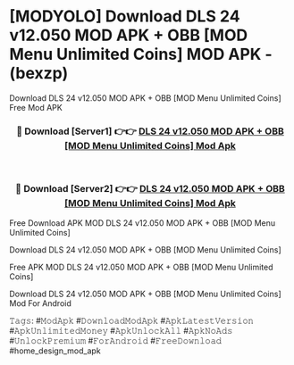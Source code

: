 # [MODYOLO] Download DLS 24 v12.050 MOD APK + OBB [MOD Menu Unlimited Coins] MOD APK - (bexzp)
Download DLS 24 v12.050 MOD APK + OBB [MOD Menu Unlimited Coins] Free Mod APK

<div align="center">
<h3>🔴 Download [Server1] 👉👉 <a href="https://apk-comot.site?title=DLS_24_v12.050_MOD_APK_+_OBB_[MOD_Menu_Unlimited_Coins]">DLS 24 v12.050 MOD APK + OBB [MOD Menu Unlimited Coins] Mod Apk</a></h3><br>

<h3>🔴 Download [Server2] 👉👉 <a href="https://apk-comot.site?title=DLS_24_v12.050_MOD_APK_+_OBB_[MOD_Menu_Unlimited_Coins]">DLS 24 v12.050 MOD APK + OBB [MOD Menu Unlimited Coins] Mod Apk</a></h3>
</div>


Free Download APK MOD DLS 24 v12.050 MOD APK + OBB [MOD Menu Unlimited Coins]

Download DLS 24 v12.050 MOD APK + OBB [MOD Menu Unlimited Coins] 

Free APK MOD DLS 24 v12.050 MOD APK + OBB [MOD Menu Unlimited Coins] 

Download DLS 24 v12.050 MOD APK + OBB [MOD Menu Unlimited Coins] Mod For Android

𝚃𝚊𝚐𝚜: #𝙼𝚘𝚍𝙰𝚙𝚔 #𝙳𝚘𝚠𝚗𝚕𝚘𝚊𝚍𝙼𝚘𝚍𝙰𝚙𝚔 #𝙰𝚙𝚔𝙻𝚊𝚝𝚎𝚜𝚝𝚅𝚎𝚛𝚜𝚒𝚘𝚗 #𝙰𝚙𝚔𝚄𝚗𝚕𝚒𝚖𝚒𝚝𝚎𝚍𝙼𝚘𝚗𝚎𝚢 #𝙰𝚙𝚔𝚄𝚗𝚕𝚘𝚌𝚔𝙰𝚕𝚕 #𝙰𝚙𝚔𝙽𝚘𝙰𝚍𝚜 #𝚄𝚗𝚕𝚘𝚌𝚔𝙿𝚛𝚎𝚖𝚒𝚞𝚖 #𝙵𝚘𝚛𝙰𝚗𝚍𝚛𝚘𝚒𝚍 #𝙵𝚛𝚎𝚎𝙳𝚘𝚠𝚗𝚕𝚘𝚊𝚍 #home_design_mod_apk